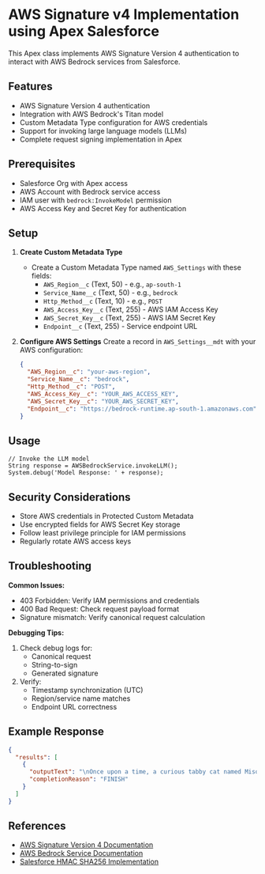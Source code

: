 # AWS Signature v4 Implementation using Apex Salesforce

This Apex class implements AWS Signature Version 4 authentication to interact with AWS Bedrock services from Salesforce.

## Features
- AWS Signature Version 4 authentication
- Integration with AWS Bedrock's Titan model
- Custom Metadata Type configuration for AWS credentials
- Support for invoking large language models (LLMs)
- Complete request signing implementation in Apex

## Prerequisites
- Salesforce Org with Apex access
- AWS Account with Bedrock service access
- IAM user with `bedrock:InvokeModel` permission
- AWS Access Key and Secret Key for authentication

## Setup

1. **Create Custom Metadata Type**
   - Create a Custom Metadata Type named `AWS_Settings` with these fields:
     - `AWS_Region__c` (Text, 50) - e.g., `ap-south-1`
     - `Service_Name__c` (Text, 50) - e.g., `bedrock`
     - `Http_Method__c` (Text, 10) - e.g., `POST`
     - `AWS_Access_Key__c` (Text, 255) - AWS IAM Access Key
     - `AWS_Secret_Key__c` (Text, 255) - AWS IAM Secret Key
     - `Endpoint__c` (Text, 255) - Service endpoint URL

2. **Configure AWS Settings**
   Create a record in `AWS_Settings__mdt` with your AWS configuration:
   ```json
   {
     "AWS_Region__c": "your-aws-region",
     "Service_Name__c": "bedrock",
     "Http_Method__c": "POST",
     "AWS_Access_Key__c": "YOUR_AWS_ACCESS_KEY",
     "AWS_Secret_Key__c": "YOUR_AWS_SECRET_KEY",
     "Endpoint__c": "https://bedrock-runtime.ap-south-1.amazonaws.com"
   }
   ```

## Usage

```apex
// Invoke the LLM model
String response = AWSBedrockService.invokeLLM();
System.debug('Model Response: ' + response);
```

## Security Considerations
- Store AWS credentials in Protected Custom Metadata
- Use encrypted fields for AWS Secret Key storage
- Follow least privilege principle for IAM permissions
- Regularly rotate AWS access keys

## Troubleshooting

**Common Issues:**
- 403 Forbidden: Verify IAM permissions and credentials
- 400 Bad Request: Check request payload format
- Signature mismatch: Verify canonical request calculation

**Debugging Tips:**
1. Check debug logs for:
   - Canonical request
   - String-to-sign
   - Generated signature
2. Verify:
   - Timestamp synchronization (UTC)
   - Region/service name matches
   - Endpoint URL correctness

## Example Response
```json
{
  "results": [
    {
      "outputText": "\nOnce upon a time, a curious tabby cat named Miso discovered a secret garden...",
      "completionReason": "FINISH"
    }
  ]
}
```

## References
- [AWS Signature Version 4 Documentation](https://docs.aws.amazon.com/general/latest/gr/signature-version-4.html)
- [AWS Bedrock Service Documentation](https://aws.amazon.com/bedrock/)
- [Salesforce HMAC SHA256 Implementation](https://developer.salesforce.com/docs/atlas.en-us.apexref.meta/apexref/apex_classes_restful_crypto.htm)

